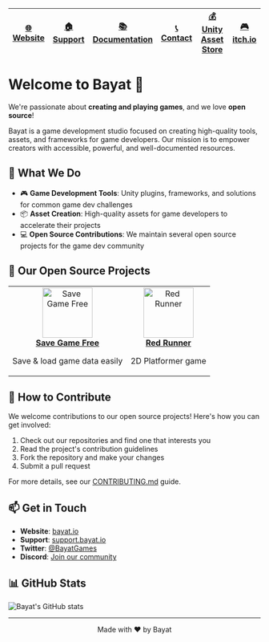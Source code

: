 | [🌐 Website](https://bayat.io) | [🏠 Support](https://support.bayat.io) | [📚 Documentation](https://docs.bayat.io) | [📞 Contact](https://bayat.io/contact) | [💰 Unity Asset Store](https://assetstore.unity.com/publishers/26641) | [🎮 itch.io](https://bayat.itch.io) |
|-------------------------------|-------------------------------------------|---------------------------------------|---------------------------------------|----------------------------------------------------------------------|-----------------------------------|

# Welcome to Bayat 👋

We're passionate about **creating and playing games**, and we love **open source**!

Bayat is a game development studio focused on creating high-quality tools, assets, and frameworks for game developers. Our mission is to empower creators with accessible, powerful, and well-documented resources.

## 🚀 What We Do

- 🎮 **Game Development Tools**: Unity plugins, frameworks, and solutions for common game dev challenges
- 📦 **Asset Creation**: High-quality assets for game developers to accelerate their projects
- 💻 **Open Source Contributions**: We maintain several open source projects for the game dev community

## 🌱 Our Open Source Projects

<table>
  <tr>
    <td align="center">
      <a href="https://github.com/BayatGames/SaveGameFree">
        <img src="https://github.com/BayatGames/SaveGameFree/raw/master/Images/Icon.png" width="100px" alt="Save Game Free"/><br>
        <b>Save Game Free</b>
      </a>
      <p>Save & load game data easily</p>
    </td>
    <td align="center">
      <a href="https://github.com/BayatGames/RedRunner">
        <img src="https://github.com/BayatGames/RedRunner/raw/master/Assets/RedRunner/Sprites/Misc/icon.png" width="100px" alt="Red Runner"/><br>
        <b>Red Runner</b>
      </a>
      <p>2D Platformer game</p>
    </td>
  </tr>
</table>

## 🤝 How to Contribute

We welcome contributions to our open source projects! Here's how you can get involved:

1. Check out our repositories and find one that interests you
2. Read the project's contribution guidelines
3. Fork the repository and make your changes
4. Submit a pull request

For more details, see our [CONTRIBUTING.md](https://github.com/BayatGames/.github/blob/main/CONTRIBUTING.md) guide.

## 📫 Get in Touch

- **Website**: [bayat.io](https://bayat.io)
- **Support**: [support.bayat.io](https://support.bayat.io)
- **Twitter**: [@BayatGames](https://twitter.com/BayatGames)
- **Discord**: [Join our community](https://discord.gg/HWMqD7T)

## 📊 GitHub Stats

![Bayat's GitHub stats](https://github-readme-stats.vercel.app/api?username=BayatGames&show_icons=true&theme=radical)

---

<p align="center">Made with ❤️ by Bayat</p>
